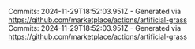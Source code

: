 Commits: 2024-11-29T18:52:03.951Z - Generated via https://github.com/marketplace/actions/artificial-grass
<br>
Commits: 2024-11-29T18:52:03.951Z - Generated via https://github.com/marketplace/actions/artificial-grass
<br>
